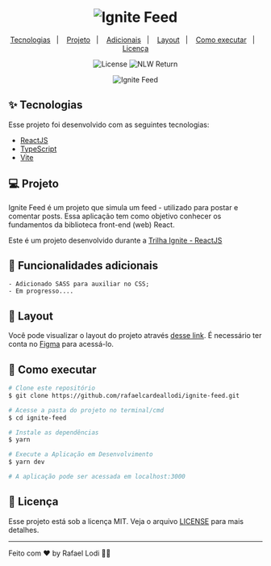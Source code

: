 <h1 align="center">
  <img alt="Ignite Feed" title="Ignite Feed" src="https://i.imgur.com/008tLgZ.png" />
</h1>

<p align="center">
  <a href="#-tecnologias">Tecnologias</a>&nbsp;&nbsp;&nbsp;|&nbsp;&nbsp;&nbsp;
  <a href="#-projeto">Projeto</a>&nbsp;&nbsp;&nbsp;|&nbsp;&nbsp;&nbsp;
  <a href="#-adicionais">Adicionais</a>&nbsp;&nbsp;&nbsp;|&nbsp;&nbsp;&nbsp;
  <a href="#-layout">Layout</a>&nbsp;&nbsp;&nbsp;|&nbsp;&nbsp;&nbsp;
  <a href="#-como-executar">Como executar</a>&nbsp;&nbsp;&nbsp;|&nbsp;&nbsp;&nbsp;
  <a href="#-licença">Licença</a>
</p>

<p align="center">
  <img alt="License" src="https://img.shields.io/static/v1?label=license&message=MIT&color=00B37E&labelColor=000000">
  <img src="https://img.shields.io/static/v1?label=Rocketseat&message=Ignite&color=00B37E&labelColor=000000" alt="NLW Return" />
</p>

<p align="center">
  <img alt="Ignite Feed" src="https://i.imgur.com/VM9RGui.png">
</p>

## ✨ Tecnologias

Esse projeto foi desenvolvido com as seguintes tecnologias:

- [ReactJS](https://reactjs.org)
- [TypeScript](https://www.typescriptlang.org/)
- [Vite](https://vitejs.dev)

## 💻 Projeto

Ignite Feed é um projeto que simula um feed - utilizado para postar e comentar posts. Essa aplicação tem como objetivo conhecer os fundamentos da biblioteca front-end (web) React.

Este é um projeto desenvolvido durante a [Trilha Ignite - ReactJS](https://www.rocketseat.com.br/ignite)

## 🚀 Funcionalidades adicionais

    - Adicionado SASS para auxiliar no CSS;
    - Em progresso....

## 🔖 Layout

Você pode visualizar o layout do projeto através [desse link](<https://www.figma.com/file/AgWmYmAyzKICnEgDw13NFd/Ignite-Feed-(Community)>). É necessário ter conta no [Figma](http://figma.com/) para acessá-lo.

## 🎲 Como executar

```bash
# Clone este repositório
$ git clone https://github.com/rafaelcardeallodi/ignite-feed.git

# Acesse a pasta do projeto no terminal/cmd
$ cd ignite-feed

# Instale as dependências
$ yarn

# Execute a Aplicação em Desenvolvimento
$ yarn dev

# A aplicação pode ser acessada em localhost:3000
```

## 📄 Licença

Esse projeto está sob a licença MIT. Veja o arquivo [LICENSE](LICENSE) para mais detalhes.

---

Feito com ♥ by Rafael Lodi 👋🏻
